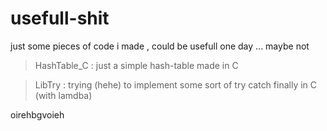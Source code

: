 # usefull-shit
just some pieces of code i made , could be usefull one day  ... maybe not

> HashTable_C : just a simple  hash-table made in C

> LibTry : trying (hehe) to implement some sort of try catch finally in C (with lamdba)

oirehbgvoieh

